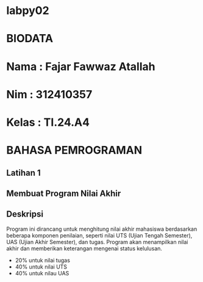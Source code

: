 # labpy02
# BIODATA
# Nama : Fajar Fawwaz Atallah
# Nim : 312410357
# Kelas : TI.24.A4
# BAHASA PEMROGRAMAN
## Latihan 1
## Membuat Program Nilai Akhir
## Deskripsi
Program ini dirancang untuk menghitung nilai akhir mahasiswa berdasarkan beberapa komponen penilaian, seperti nilai UTS (Ujian Tengah Semester), UAS (Ujian Akhir Semester), dan tugas. Program akan menampilkan nilai akhir dan memberikan keterangan mengenai status kelulusan.

- 20% untuk nilai tugas
- 40% untuk nilai UTS
- 40% untuk nilau UAS
